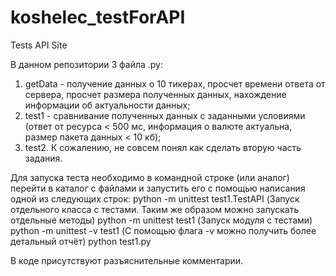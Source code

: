 # koshelec_testForAPI
Tests API Site

В данном репозитории 3 файла .py:
  1) getData - получение данных о 10 тикерах, просчет времени ответа от сервера, просчет размера полученных данных, нахождение информации об актуальности данных;
  2) test1 - cравнивание полученных данных с заданными условиями (ответ от ресурса < 500 мс, информация о валюте актуальна, размер пакета данных < 10 кб);
  3) test2. К сожалению, не совсем понял как сделать вторую часть задания.
  
Для запуска теста необходимо в командной строке (или аналог) перейти в каталог с файлами и запустить его с помощью написания одной из следующих строк:
    python -m unittest test1.TestAPI (Запуск отдельного класса с тестами. Таким же образом можно запускать отдельные методы)
    python -m unittest test1 (Запуск модуля с тестами)
    python -m unittest -v test1 (С помощью флага -v можно получить более детальный отчёт)
    python test1.py
  
В коде присутствуют разъяснительные комментарии.
